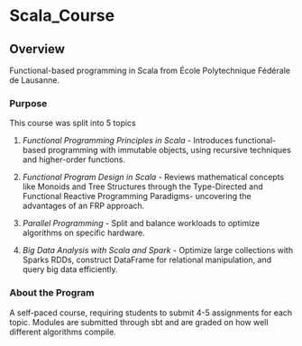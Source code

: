 # Scala_Course
## Overview
Functional-based programming in Scala from École Polytechnique Fédérale de Lausanne.

### Purpose
This course was split into 5 topics

1) *Functional Programming Principles in Scala* -
Introduces functional-based programming with immutable objects, using recursive techniques and higher-order functions.

2) *Functional Program Design in Scala* -
Reviews mathematical concepts like Monoids and Tree Structures through the Type-Directed and Functional Reactive Programming Paradigms- uncovering the advantages of an FRP approach.

3) *Parallel Programming* -
Split and balance workloads to optimize algorithms on specific hardware.

4) *Big Data Analysis with Scala and Spark* -
Optimize large collections with Sparks RDDs, construct DataFrame for relational manipulation, and query big data efficiently.

### About the Program
A self-paced course, requiring students to submit 4-5 assignments for each topic. Modules are submitted through sbt and are graded on how well different algorithms compile.  
